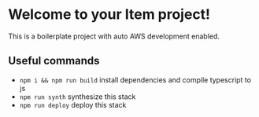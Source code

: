 # Welcome to your Item  project!

This is a boilerplate project with auto AWS development enabled.

## Useful commands

 * `npm i && npm run build`   install dependencies and compile typescript to js
 * `npm run synth`      synthesize this stack
 * `npm run deploy`      deploy this stack
